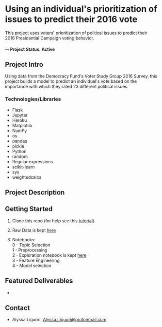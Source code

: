 # Using an individual's prioritization of issues to predict their 2016 vote
This project uses voters' prioritization of political issues to predict their 2016 Presidential Campaign voting behavior. 

#### -- Project Status: Active

## Project Intro
 Using data from the Democracy Fund's Voter Study Group 2016 Survey, this project builds a model to predict an individual's vote based on the importance with which they rated 23 different political issues. 

### Technologies/Libraries

* Flask
* Jupyter
* Heroku
* Matplotlib
* NumPy
* os 
* pandas
* pickle
* Python
* random
* Regular expressions
* scikit-learn
* sys
* weightedcalcs

## Project Description


## Getting Started

1. Clone this repo (for help see this [tutorial](https://help.github.com/articles/cloning-a-repository/)).

2. Raw Data is kept [here](https://github.com/ali0003433/issues-voter-survey/blob/master/data/voter-survey-december16.csv)
    
3. Notebooks: <br> 
  0 - Topic Selection <br>
  1 - Preprocessing <br>
  2 - Exploration notebook is kept [here](https://github.com/ali0003433/issues-voter-survey/blob/dev/notebooks/1-al-exploration.ipynb) <br> 
  3 - Feature Engineering <br>
  4 - Model selection <br> 
  
## Featured Deliverables
* []()

## Contact
* Alyssa Liguori, Alyssa.Liguori@protonmail.com 

